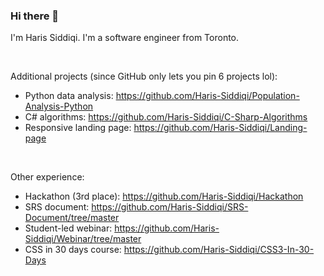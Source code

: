 ### Hi there 👋

<p>I'm Haris Siddiqi. I'm a software engineer from Toronto.</p>

<br />

Additional projects (since GitHub only lets you pin 6 projects lol):
- Python data analysis: https://github.com/Haris-Siddiqi/Population-Analysis-Python
- C# algorithms: https://github.com/Haris-Siddiqi/C-Sharp-Algorithms
- Responsive landing page: https://github.com/Haris-Siddiqi/Landing-page

<br />

Other experience:
- Hackathon (3rd place): https://github.com/Haris-Siddiqi/Hackathon
- SRS document: https://github.com/Haris-Siddiqi/SRS-Document/tree/master
- Student-led webinar: https://github.com/Haris-Siddiqi/Webinar/tree/master
- CSS in 30 days course: https://github.com/Haris-Siddiqi/CSS3-In-30-Days
